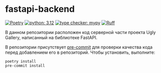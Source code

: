 # fastapi-backend

[![Poetry](https://img.shields.io/endpoint?url=https://python-poetry.org/badge/v0.json)](https://python-poetry.org/)
[![python: 3.12](https://img.shields.io/badge/python-3.12-yellowgreen)](https://www.python.org/downloads/release/python-3122/)
[![type checker: mypy](https://img.shields.io/badge/type%20checker-mypy-1f5082)](https://mypy-lang.org/)
[![Ruff](https://img.shields.io/endpoint?url=https://raw.githubusercontent.com/astral-sh/ruff/main/assets/badge/v2.json)](https://github.com/astral-sh/ruff)

В данном репозитории расположен код серверной части проекта Ugly Gallery, написанный на библиотеке FastAPI.

В репозитории присутствует [pre-commit](https://pre-commit.com/) для проверки качества кода перед добавлением его в
репозиторий. Чтобы установить, выполните:
```shell
poetry install
pre-commit install
```

